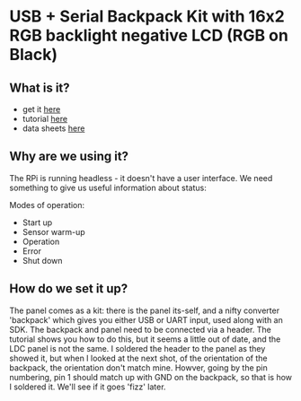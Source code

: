 # USB + Serial Backpack Kit with 16x2 RGB backlight negative LCD (RGB on Black)

## What is it?
* get it [here](https://thepihut.com/products/adafruit-usb-serial-backpack-kit-with-16x2-rgb-backlight-negative-lcd)
* tutorial [here](https://learn.adafruit.com/usb-plus-serial-backpack)
* data sheets [here](https://learn.adafruit.com/usb-plus-serial-backpack/downloads)

## Why are we using it?

The RPi is running headless - it doesn't have a user interface. We need something to give us useful information about status:

Modes of operation:
  * Start up
  * Sensor warm-up
  * Operation
  * Error
  * Shut down


## How do we set it up?
The panel comes as a kit: there is the panel its-self, and a nifty converter 'backpack' which gives you either USB or UART input, used along with an SDK.
The backpack and panel need to be connected via a header. The tutorial shows you how to do this, but it seems a little out of date, and the LDC panel is not the same.
I soldered the header to the panel as they showed it, but when I looked at the next shot, of the orientation of the backpack, the orientation don't match mine.
Howver, going by the pin numbering, pin 1 should match up with GND on the backpack, so that is how I soldered it. We'll see if it goes 'fizz' later.